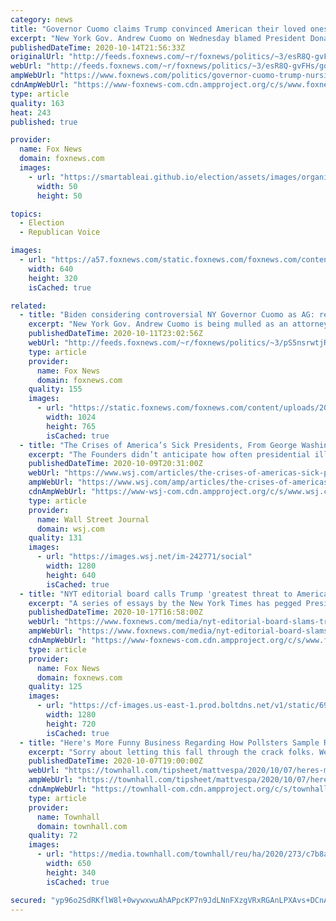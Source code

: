 ```yaml
---
category: news
title: "Governor Cuomo claims Trump convinced American their loved ones died due to nursing home policy"
excerpt: "New York Gov. Andrew Cuomo on Wednesday blamed President Donald Trump for convincing people that the governor’s controversial March 25 nursing home mandate was responsible for 6,600 deaths"
publishedDateTime: 2020-10-14T21:56:33Z
originalUrl: "http://feeds.foxnews.com/~r/foxnews/politics/~3/esR8Q-gvFHs/governor-cuomo-trump-nursing-home-policy"
webUrl: "http://feeds.foxnews.com/~r/foxnews/politics/~3/esR8Q-gvFHs/governor-cuomo-trump-nursing-home-policy"
ampWebUrl: "https://www.foxnews.com/politics/governor-cuomo-trump-nursing-home-policy.amp"
cdnAmpWebUrl: "https://www-foxnews-com.cdn.ampproject.org/c/s/www.foxnews.com/politics/governor-cuomo-trump-nursing-home-policy.amp"
type: article
quality: 163
heat: 243
published: true

provider:
  name: Fox News
  domain: foxnews.com
  images:
    - url: "https://smartableai.github.io/election/assets/images/organizations/foxnews.com-50x50.jpg"
      width: 50
      height: 50

topics:
  - Election
  - Republican Voice

images:
  - url: "https://a57.foxnews.com/static.foxnews.com/foxnews.com/content/uploads/2020/10/640/320/AP20288757069959.jpg?ve=1&tl=1"
    width: 640
    height: 320
    isCached: true

related:
  - title: "Biden considering controversial NY Governor Cuomo as AG: report"
    excerpt: "New York Gov. Andrew Cuomo is being mulled as an attorney general within a potential Joe Biden administration, according to a Sunday report. "
    publishedDateTime: 2020-10-11T23:02:56Z
    webUrl: "http://feeds.foxnews.com/~r/foxnews/politics/~3/pS5nsrwtjRA/biden-considering-ny-governor-cuomo-attorney-general"
    type: article
    provider:
      name: Fox News
      domain: foxnews.com
    quality: 155
    images:
      - url: "https://static.foxnews.com/foxnews.com/content/uploads/2020/10/AP20276771469052.jpg"
        width: 1024
        height: 765
        isCached: true
  - title: "The Crises of America’s Sick Presidents, From George Washington to Donald Trump"
    excerpt: "The Founders didn’t anticipate how often presidential illness would become an issue"
    publishedDateTime: 2020-10-09T20:31:00Z
    webUrl: "https://www.wsj.com/articles/the-crises-of-americas-sick-presidents-from-george-washington-to-donald-trump-11602272815"
    ampWebUrl: "https://www.wsj.com/amp/articles/the-crises-of-americas-sick-presidents-from-george-washington-to-donald-trump-11602272815"
    cdnAmpWebUrl: "https://www-wsj-com.cdn.ampproject.org/c/s/www.wsj.com/amp/articles/the-crises-of-americas-sick-presidents-from-george-washington-to-donald-trump-11602272815"
    type: article
    provider:
      name: Wall Street Journal
      domain: wsj.com
    quality: 131
    images:
      - url: "https://images.wsj.net/im-242771/social"
        width: 1280
        height: 640
        isCached: true
  - title: "NYT editorial board calls Trump 'greatest threat to American democracy since World War II'"
    excerpt: "A series of essays by the New York Times has pegged President Trump the \"greatest threat to American democracy since World War II.\""
    publishedDateTime: 2020-10-17T16:58:00Z
    webUrl: "https://www.foxnews.com/media/nyt-editorial-board-slams-trump-as-greatest-threat-to-american-democracy-since-world-war-ii"
    ampWebUrl: "https://www.foxnews.com/media/nyt-editorial-board-slams-trump-as-greatest-threat-to-american-democracy-since-world-war-ii.amp"
    cdnAmpWebUrl: "https://www-foxnews-com.cdn.ampproject.org/c/s/www.foxnews.com/media/nyt-editorial-board-slams-trump-as-greatest-threat-to-american-democracy-since-world-war-ii.amp"
    type: article
    provider:
      name: Fox News
      domain: foxnews.com
    quality: 125
    images:
      - url: "https://cf-images.us-east-1.prod.boltdns.net/v1/static/694940094001/c6386f24-f777-4cc4-9d72-ca43828aae9e/c1fa53f6-cd81-41dd-b7f1-7b55650909f3/1280x720/match/image.jpg"
        width: 1280
        height: 720
        isCached: true
  - title: "Here's More Funny Business Regarding How Pollsters Sample Republicans for their Anti-Trump Polls"
    excerpt: "Sorry about letting this fall through the crack folks. We all know that the polling is looking nutty. I mean, Joe Biden is ahead of Donald Trump by 10-17 points"
    publishedDateTime: 2020-10-07T19:00:00Z
    webUrl: "https://townhall.com/tipsheet/mattvespa/2020/10/07/heres-more-funny-business-regarding-how-pollsters-sample-republicans-for-their-antitrump-polls-n2577654"
    ampWebUrl: "https://townhall.com/tipsheet/mattvespa/2020/10/07/heres-more-funny-business-regarding-how-pollsters-sample-republicans-for-their-antitrump-polls-n2577654?amp=true"
    cdnAmpWebUrl: "https://townhall-com.cdn.ampproject.org/c/s/townhall.com/tipsheet/mattvespa/2020/10/07/heres-more-funny-business-regarding-how-pollsters-sample-republicans-for-their-antitrump-polls-n2577654?amp=true"
    type: article
    provider:
      name: Townhall
      domain: townhall.com
    quality: 72
    images:
      - url: "https://media.townhall.com/townhall/reu/ha/2020/273/c7b8ac30-e0e0-4820-9344-a4bddc8a4fb2.jpg"
        width: 650
        height: 340
        isCached: true

secured: "yp96o2SdRKflW8l+0wywxwuAhAPpcKP7n9JdLNnFXzgVRxRGAnLPXAvs+DCnAbNApG7cb/CloWIcFmdln0UYbIUsjGphKcpVH5sctwOJrNsVBmogU7WOR+ptjq4VgnPyfSgCKNL09iJcu9nAMfE05EbXjFkfaedfF6EDinl/RM6oEJzZxWF+1XoBNVqYUapladdGtvsrZ6+SNhCKJk54LmwJXjF70goTd6HIqhdq0fo1hAEeZyYUFKtJN51WoL7DDKhdo2rEMu03aHQ4refvNzs99GuV1X9wx8kjn3zWIkdl+VhJprZghFhfQ+Nv0cbZFx4eHeXMeFWRm8GVNuFMrzGKV7REoFZd3E3bX0sEeK0=;m5rHDVarzq/xsDiE7A6r6A=="
---
```


